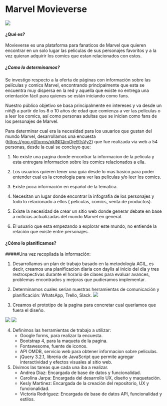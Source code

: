 # Marvel Movieverse

![](https://i.imgur.com/ymPkyax.png)

#### ¿Qué es?

Movieverse es una plataforma para fanaticos de Marvel que quieren encontrar en un solo lugar las peliculas de sus personajes favoritos y a la vez quieran adquirir los comics que estan relacionados con estos.


##### ¿Como lo determinamos?

Se investigo respecto a la oferta de páginas con información sobre las películas y comics Marvel, encontrando principalmente que esta se encuentra muy dispersa en la red y aquella que existe no entrega una orientación fácil para quienes se están iniciando como fans.

Nuestro público objetivo se basa principalmente en intereses y va desde un niñ@ a partir de los 8 o 10 años de edad que comienza a ver las películas o a leer los comics, así como personas adultas que se inician como fans de los personajes de Marvel.

Para determinar cual era la necesidad para los usuarios que gustan del mundo Marvel, desarrollamos una encuesta (https://goo.gl/forms/qklNfQimOje9TsVy2) que fue realizada via web a 54 personas, desde la cual se concluyo que:

1. No existe una pagina donde encontrar la informacion de la pelicula y esta entregara informacion sobre los comics relacionados a ella.

2. Los usuarios quieren tener una guia desde lo mas basico para poder entender cual es la cronologia para ver las peliculas y/o leer los comics.

3. Existe poca información en español de la tematica.

4. Necesitan un lugar donde encontrar la infografia de los personajes y todo lo relacionado a ellos ( peliculas, comics, venta de productos).

5. Existe la necesidad de crear un sitio web donde generar debate en base a noticias actualizadas del mundo Marvel en general.

6. El usuario que esta empezando a explorar este mundo, no entiende la relación que existe entre personajes. 

#### ¿Cómo lo planificamos?

#####Una vez recopilada la información:

1. Desarrollamos un plan de trabajo basado en la metodología AGIL, es decir, creamos una planificacion diaria con daylis al inicio del dia y tres restrospectivas durante el horario de clases para evaluar avances, problemas encontrados y mejoras que pudieramos implementar.

2. Determinamos cuales serian nuestras herramientas de comunicación y planificación: WhatsApp, Trello, Slack.
![](https://i.imgur.com/LeWzASZ.png)

3. Creamos el prototipo de la pagina para concretar cual queriamos que fuera el diseño.

![](https://i.imgur.com/dDAJxqo.jpg)
![](https://i.imgur.com/Tv7YUcf.jpg)

4. Definimos las herramientas de trabajo a utilizar:
	- Google forms, para realizar la encuesta.
	- Bootstrap 4, para la maqueta de la pagina.
	- Fontawesome, fuente de iconos.
	- API OMDB, servicio web para obtener informacion sobre peliculas. 
	- jQuery 3.2.1, libreria de JavaScript que permite agregar interactividad y efectos visuales al sitio web.
5. Divimos las tareas que cada una iba a realizar.
	- Andrea Diaz: Encargada de base de datos y funcionalidad.
	- Carolina Jarpa: Encargada del desarrollo UX, diseño y maquetación.
	- Kesly Martinez: Encargada de la creación del repositorio, UX y funcionalidad.
	- Victoria Rodríguez: Encargada de base de datos API, funcionalidad y estilos.